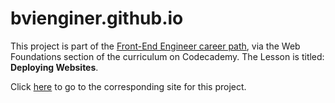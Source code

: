 # bvienginer.github.io

This project is part of the [Front-End Engineer career path](https://www.codecademy.com/career-journey/front-end-engineer), via the Web Foundations section of the curriculum on Codecademy. The Lesson is titled: **Deploying Websites**.

Click [here](https://bviengineer.github.io/bvienginer.github.io/) to go to the corresponding site for this project. 
